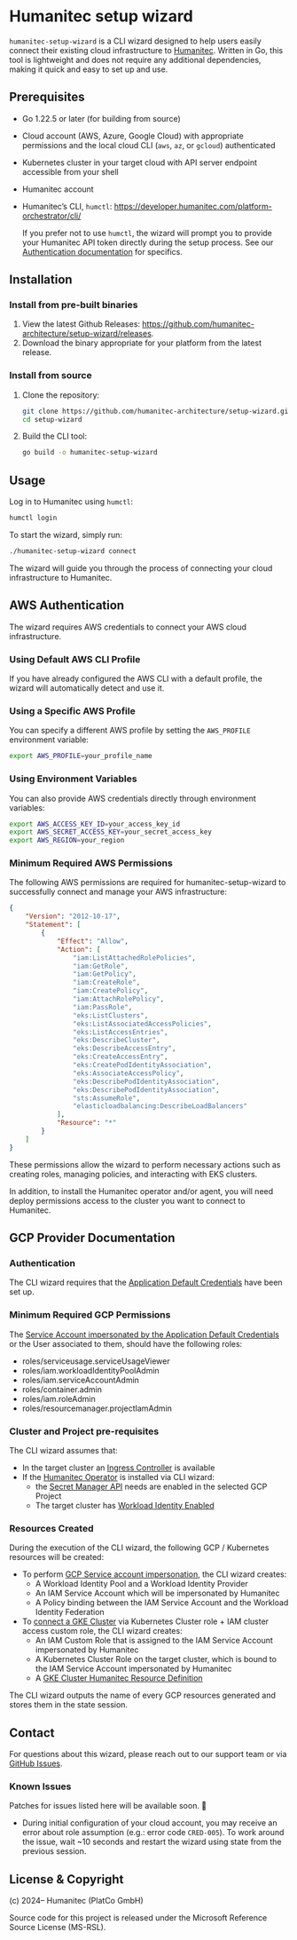 # Humanitec setup wizard

`humanitec-setup-wizard` is a CLI wizard designed to help users easily connect their existing cloud infrastructure to [Humanitec](https://humanitec.com/). Written in Go, this tool is lightweight and does not require any additional dependencies, making it quick and easy to set up and use.

## Prerequisites

- Go 1.22.5 or later (for building from source)
- Cloud account (AWS, Azure, Google Cloud) with appropriate permissions and the local cloud CLI (`aws`, `az`, or `gcloud`) authenticated
- Kubernetes cluster in your target cloud with API server endpoint accessible from your shell
- Humanitec account
- Humanitec’s CLI, `humctl`: https://developer.humanitec.com/platform-orchestrator/cli/

    If you prefer not to use `humctl`, the wizard will prompt you to provide your Humanitec API token directly during the setup process. See our [Authentication documentation](https://developer.humanitec.com/platform-orchestrator/reference/api-references/#authentication) for specifics.

## Installation

### Install from pre-built binaries

1. View the latest Github Releases: https://github.com/humanitec-architecture/setup-wizard/releases.
2. Download the binary appropriate for your platform from the latest release.

### Install from source

1. Clone the repository:

    ```bash
    git clone https://github.com/humanitec-architecture/setup-wizard.git
    cd setup-wizard
    ```

2. Build the CLI tool:

    ```bash
    go build -o humanitec-setup-wizard
    ```

## Usage

Log in to Humanitec using `humctl`:

```bash
humctl login
```

To start the wizard, simply run:

```bash
./humanitec-setup-wizard connect
```

The wizard will guide you through the process of connecting your cloud infrastructure to Humanitec.

## AWS Authentication

The wizard requires AWS credentials to connect your AWS cloud infrastructure.

### Using Default AWS CLI Profile

If you have already configured the AWS CLI with a default profile, the wizard will automatically detect and use it.

### Using a Specific AWS Profile

You can specify a different AWS profile by setting the `AWS_PROFILE` environment variable:

```bash
export AWS_PROFILE=your_profile_name
```

### Using Environment Variables

You can also provide AWS credentials directly through environment variables:

```bash
export AWS_ACCESS_KEY_ID=your_access_key_id
export AWS_SECRET_ACCESS_KEY=your_secret_access_key
export AWS_REGION=your_region
```

### Minimum Required AWS Permissions

The following AWS permissions are required for humanitec-setup-wizard to successfully connect and manage your AWS infrastructure:

```json
{
    "Version": "2012-10-17",
    "Statement": [
        {
            "Effect": "Allow",
            "Action": [
                "iam:ListAttachedRolePolicies",
                "iam:GetRole",
                "iam:GetPolicy",
                "iam:CreateRole",
                "iam:CreatePolicy",
                "iam:AttachRolePolicy",
                "iam:PassRole",
                "eks:ListClusters",
                "eks:ListAssociatedAccessPolicies",
                "eks:ListAccessEntries",
                "eks:DescribeCluster",
                "eks:DescribeAccessEntry",
                "eks:CreateAccessEntry",
                "eks:CreatePodIdentityAssociation",
                "eks:AssociateAccessPolicy",
                "eks:DescribePodIdentityAssociation",
                "eks:DescribePodIdentityAssociation",
                "sts:AssumeRole",
                "elasticloadbalancing:DescribeLoadBalancers"
            ],
            "Resource": "*"
        }
    ]
}
```

These permissions allow the wizard to perform necessary actions such as creating roles, managing policies, and interacting with EKS clusters.

In addition, to install the Humanitec operator and/or agent, you will need deploy permissions access to the cluster you want to connect to Humanitec.

## GCP Provider Documentation

### Authentication

The CLI wizard requires that the [Application Default Credentials](https://cloud.google.com/docs/authentication/provide-credentials-adc) have been set up.

### Minimum Required GCP Permissions

The [Service Account impersonated by the Application Default Credentials](https://cloud.google.com/docs/authentication/provide-credentials-adc#sa-impersonation) or the User associated to them, should have the following roles:

- roles/serviceusage.serviceUsageViewer
- roles/iam.workloadIdentityPoolAdmin
- roles/iam.serviceAccountAdmin
- roles/container.admin
- roles/iam.roleAdmin
- roles/resourcemanager.projectIamAdmin

### Cluster and Project pre-requisites

The CLI wizard assumes that:

- In the target cluster an [Ingress Controller](https://developer.humanitec.com/integration-and-extensions/networking/ingress-controllers/) is available
- If the [Humanitec Operator](https://developer.humanitec.com/integration-and-extensions/networking/ingress-controllers/) is installed via CLI wizard:
  - the [Secret Manager API](https://cloud.google.com/secret-manager/docs/configuring-secret-manager) needs are enabled in the selected GCP Project
  - The target cluster has [Workload Identity Enabled](https://cloud.google.com/kubernetes-engine/docs/how-to/workload-identity.)

### Resources Created

During the execution of the CLI wizard, the following GCP / Kubernetes resources will be created:

- To perform [GCP Service account impersonation](https://developer.humanitec.com/platform-orchestrator/security/cloud-accounts/gcp/#gcp-service-account-impersonation), the CLI wizard creates:
  - A Workload Identity Pool and a Workload Identity Provider
  - An IAM Service Account which will be impersonated by Humanitec
  - A Policy binding between the IAM Service Account and the Workload Identity Federation
- To [connect a GKE Cluster](https://developer.humanitec.com/integration-and-extensions/containerization/kubernetes/#gke) via Kubernetes Cluster role + IAM cluster access custom role, the CLI wizard creates:
  - An IAM Custom Role that is assigned to the IAM Service Account impersonated by Humanitec
  - A Kubernetes Cluster Role on the target cluster, which is bound to the IAM Service Account impersonated by Humanitec
  - A [GKE Cluster Humanitec Resource Definition](https://developer.humanitec.com/integration-and-extensions/containerization/kubernetes/#3-create-a-gke-resource-definition)

The CLI wizard outputs the name of every GCP resources generated and stores them in the state session.

## Contact

For questions about this wizard, please reach out to our support team or via [GitHub Issues](https://github.com/humanitec-architecture/setup-wizard/issues).

### Known Issues

Patches for issues listed here will be available soon. 🙂

* During initial configuration of your cloud account, you may receive an error about role assumption (e.g.: error code `CRED-005`). To work around the issue, wait ~10 seconds and restart the wizard using state from the previous session.

## License & Copyright

(c) 2024– Humanitec (PlatCo GmbH)

Source code for this project is released under the Microsoft Reference Source License (MS-RSL).
